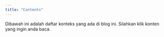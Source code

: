 ```yaml
---
title: "Contents"
---
```



Dibawah ini adalah daftar konteks yang ada di blog ini. Silahkan klik konten yang ingin anda baca.